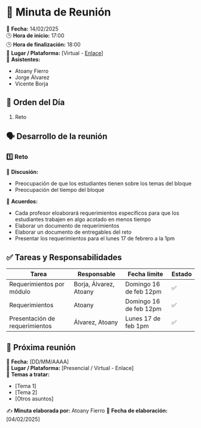 # 📝 Minuta de Reunión  

📆 **Fecha:** 14/02/2025  
🕒 **Hora de inicio:** 17:00  
🕒 **Hora de finalización:** 18:00  
📍 **Lugar / Plataforma:** [Virtual - [Enlace](https://itesm.zoom.us/my/atoany)]  
👥 **Asistentes:**  
- Atoany Fierro 
- Jorge Álvarez
- Vicente Borja

## 📌 Orden del Día  
1. Reto   

## 🗣️ Desarrollo de la reunión  
### 1️⃣ Reto  
📝 **Discusión:**  
- Preocupación de que los estudiantes tienen sobre los temas del bloque
- Preocupación del tiempo del bloque

📌 **Acuerdos:**  
- Cada profesor eloaborará requerimientos específicos para que los estudiantes trabajen en algo acotado en menos tiempo
- Elaborar un documento de requerimientos
- Elaborar un documento de entregables del reto
- Presentar los requerimientos para el lunes 17 de febrero a la 1pm



## ✅ Tareas y Responsabilidades  
| Tarea | Responsable | Fecha límite | Estado |
|-------|------------|--------------|--------|
| Requerimientos por módulo | Borja, Álvarez, Atoany | Domingo 16 de feb 12pm | ✅ |
| Requerimientos | Atoany | Domingo 16 de feb 12pm | ✅ |
| Presentación de requerimientos | Álvarez, Atoany | Lunes 17 de feb 1pm | ✅ |

## 📅 Próxima reunión  
📆 **Fecha:** [DD/MM/AAAA]  
📍 **Lugar / Plataforma:** [Presencial / Virtual - Enlace]  
📌 **Temas a tratar:**  
- [Tema 1]  
- [Tema 2]  
- [Otros asuntos]  

✍️ **Minuta elaborada por:** Atoany Fierro 
📅 **Fecha de elaboración:** [04/02/2025]  
